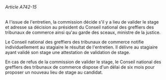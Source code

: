 ###### Article A742-15

A l'issue de l'entretien, la commission décide s'il y a lieu de valider le stage et adresse sa décision au président du Conseil national des greffiers des tribunaux de commerce ainsi qu'au garde des sceaux, ministre de la justice.

Le Conseil national des greffiers des tribunaux de commerce notifie individuellement au stagiaire le résultat de l'entretien. Il délivre au stagiaire ayant validé son stage une attestation de validation de stage.

En cas de refus de la commission de valider le stage, le Conseil national des greffiers des tribunaux de commerce dispose d'un délai de six mois pour proposer un nouveau lieu de stage au candidat.

